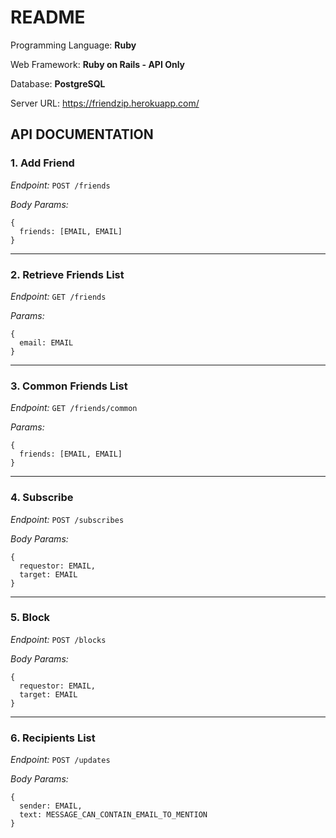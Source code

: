 # README

Programming Language: **Ruby**

Web Framework: **Ruby on Rails - API Only**

Database: **PostgreSQL**

Server URL: https://friendzip.herokuapp.com/

## API DOCUMENTATION

### 1. Add Friend
_Endpoint:_ `POST /friends`

_Body Params:_
```
{
  friends: [EMAIL, EMAIL]
}
```
---
### 2. Retrieve Friends List
_Endpoint:_ `GET /friends`

_Params:_
```
{
  email: EMAIL
}
```
---
### 3. Common Friends List
_Endpoint:_ `GET /friends/common`

_Params:_
```
{
  friends: [EMAIL, EMAIL]
}
```
---
### 4. Subscribe
_Endpoint:_ `POST /subscribes`

_Body Params:_
```
{
  requestor: EMAIL,
  target: EMAIL
}
```
---
### 5. Block
_Endpoint:_ `POST /blocks`

_Body Params:_
```
{
  requestor: EMAIL,
  target: EMAIL
}
```
---
### 6. Recipients List
_Endpoint:_ `POST /updates`

_Body Params:_
```
{
  sender: EMAIL,
  text: MESSAGE_CAN_CONTAIN_EMAIL_TO_MENTION
}
```
